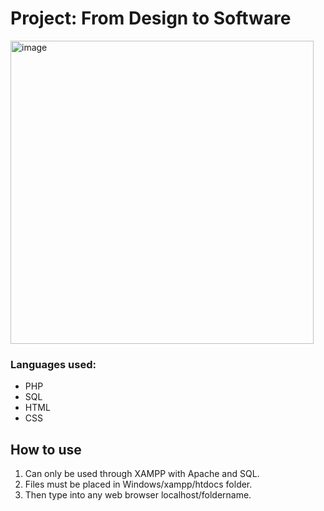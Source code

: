 # Project: From Design to Software


<img width="485" alt="image" src="https://user-images.githubusercontent.com/78755378/226990612-c06104cf-cd35-42b2-a2a5-b05de742a5a9.png">

### Languages used:
- PHP
- SQL
- HTML
- CSS

## How to use
1. Can only be used through XAMPP with Apache and SQL. <br>
2. Files must be placed in Windows/xampp/htdocs folder. <br>
3. Then type into any web browser  localhost/foldername.
